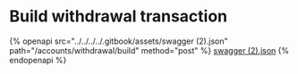 # Build withdrawal transaction

{% openapi src="../../../../.gitbook/assets/swagger (2).json" path="/accounts/withdrawal/build" method="post" %}
[swagger (2).json](<../../../../.gitbook/assets/swagger (2).json>)
{% endopenapi %}

